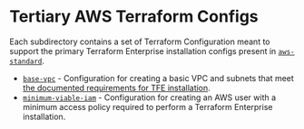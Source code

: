 # Tertiary AWS Terraform Configs

Each subdirectory contains a set of Terraform Configuration meant to support the primary Terraform Enterprise installation configs present in [`aws-standard`](../aws-standard).

 * [`base-vpc`](base-vpc/) - Configuration for creating a basic VPC and subnets that meet [the documented requirements for TFE installation](../aws-standard/README.md#preflight).
 * [`minimum-viable-iam`](minimum-viable-iam/) - Configuration for creating an AWS user with a minimum access policy required to perform a Terraform Enterprise installation.
